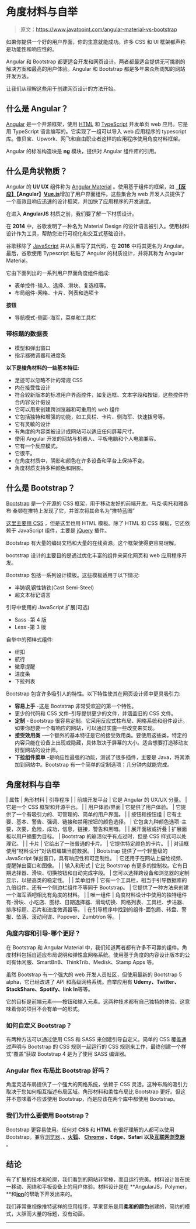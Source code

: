 # 角度材料与自举

> 原文：<https://www.javatpoint.com/angular-material-vs-bootstrap>

如果你提供一个好的用户界面，你的生意就能成功。许多 CSS 和 UI 框架都声称是功能性和响应性的。

Angular 和 Bootstrap 都更适合开发和网页设计。两者都最适合提供无可挑剔的解决方案和最高的用户体验。Angular 和 Bootstrap 都是多年来众所周知的网站开发方法。

让我们从理解这些用于创建网页设计的方法开始。

## 什么是 Angular？

[Angular](https://www.javatpoint.com/angularjs-tutorial) 是一个开源框架，使用 [HTML](https://www.javatpoint.com/html-tutorial) 和 [TypeScript](https://www.javatpoint.com/typescript-tutorial) 开发单页 web 应用。它是用 TypeScript 语言编写的。它实现了一组可以导入 web 应用程序的 typescript 库。像贝宝、Upwork、网飞和自由职业者这样的应用程序使用角度材料框架。

Angular 的标准构造块是 **ng** 模块，提供对 Angular 组件库的引用。

## 什么是角状物质？

Angular 的 **UI/ UX** 组件称为 [Angular Material](https://www.javatpoint.com/angular-material) 。使用基于组件的框架，如 **[【反应】](https://www.javatpoint.com/reactjs-tutorial)【Angular】**[**Vue.js**](https://www.javatpoint.com/vue-js)增加了用户界面组件。这些集合为 web 开发人员提供了一个高效且响应迅速的设计框架，并加快了应用程序的开发速度。

在进入 **AngularJS** 材质之前，我们要了解一下材质设计。

在 **2014** 中，谷歌发明了一种名为 Material Design 的设计语言被引入。使用材料设计作为工具，帮助您进行可视化和交互式基础设计。

谷歌移除了 [JavaScript](https://www.javatpoint.com/javascript-tutorial) 并从头重写了其代码，在 **2016** 中将其更名为 Angular。最后，谷歌使用 Typescript 粘贴了 Angular 的材质设计，并将其称为 Angular Material。

它由下面列出的一系列用户界面角度组件组成:

*   表单控件-输入、选择、滑块、复选框等。
*   布局组件-网格、卡片、列表和选项卡

**按钮**

*   导航模式-侧面-海军，菜单和工具栏

### 带标题的数据表

*   模型和弹出窗口
*   指示器微调器和进度条

**以下是棱角材料的一些基本特征:**

*   足迹可以忽略不计的常规 CSS
*   内在接受性设计
*   符合较新版本的标准用户界面控件，如复选框、文本字段和按钮，这些控件符合内容设计假设
*   它可以用来创建跨浏览器和可重用的 web 组件
*   它包括独特和增强的功能，如工具栏、卡片、侧海军、快速拨号等。
*   它有灵敏的设计
*   有角度的内容类被设计成网站可以适应任何屏幕尺寸。
*   使用 Angular 开发的网站与机器人、平板电脑和个人电脑兼容。
*   它有一个反应模式。
*   它很平。
*   在角度材质中，阴影和颜色在许多设备和平台上保持不变。
*   角度材质支持多种颜色和阴影。

## 什么是 Bootstrap？

[Bootstrap](https://www.javatpoint.com/bootstrap-tutorial) 是一个开源的 CSS 框架，用于移动友好的前端开发。马克·奥托和雅各布·桑顿在推特上发现了它，并首次将其命名为“推特蓝图”

[这里主要用 CSS](https://www.javatpoint.com/css-tutorial) ，但是这里也用 HTML 模板。除了 HTML 和 CSS 模板，它还依赖于 JavaScript 组件，主要是 [jQuery](https://www.javatpoint.com/jquery-tutorial) 插件。

Bootstrap 有大量的编码文档和大量的在线资源。这个框架使得更容易理解。

bootstrap 设计的主要目的是通过优化丰富的组件来简化网页和 web 应用程序开发。

Bootstrap 包括一系列设计模板。这些模板适用于以下情况:

*   半铸钢ˌ钢性铸铁(Cast Semi-Steel)
*   超文本标记语言

引导中使用的 JavaScript 扩展(可选)

*   Sass -第 4 版
*   Less -第 3 版

自举中的预样式组件:

*   纽扣
*   航行
*   徽章提醒
*   进度条
*   下拉列表

Bootstrap 包含许多吸引人的特性。以下特性使其在网页设计师中更具吸引力:

*   **容易上手** -这是 Bootstrap 非常受欢迎的第一个特性。
*   更少的代码和 CSS 文件-引导提供更少的文件，并涵盖旧的 CSS 文件。
*   **定制** - Bootstrap 很容易定制。它采用反应式柱布局、网格系统和组件设计。如果你想要一个有响应的网站，可以通过实施一些改变来实现。
*   **接受效用类** -一个额外的基本特征是它的接受效用类。要使用这些类，特定的内容只能在设备上出现或隐藏，具体取决于屏幕的大小。适合想要打造移动友好型网站的设计师。
*   **下拉组件菜单** -是响应性最强的功能，测试了很多插件，主要是 Java，将其添加到网站中。Bootstrap 有一个简单的定制选项；几分钟内就能完成。

## 角度材料与自举

| 属性 | 角形材料 | 引导程序 |
| 前端开发平台 | 它是 Angular 的 UX/UX 分量。 | 它是一个 CSS 框架和开源平台。 |
| 用户体验/界面 | 它提供了用户体验。 | 它提供了一个有吸引力的、可管理的、简单的用户界面。 |
| 按钮和按钮组 | 它有主要、基本、警告、强调、链接和禁用按钮的颜色选择。 | 它包含九种颜色选项-主要，次要，危险，成功，信息，链接，警告和黑暗。 |
| 展开面板或折叠 | 扩展面板以用户摘要为目标。 | Bootstrap 的崩溃似乎有点过时，但是 CSS 样式可以处理它。 |
| 卡片 | 它给出了一张普通的卡片。 | 它提供特定颜色的卡片。 |
| 对话框使用“材料设计”对话框编辑当前数据。 | Bootstrap 提供了一个轻量级的 JavaScript 弹出窗口，具有响应性和可定制性。 | 它还用于在网站上描绘视频、提醒弹出窗口和图像。 |
| 输入和形式 | 它比 Bootstrap 有更多的控制权。它有日期选择器、滑块、切换按钮和自动完成字段。 | 您可以选择跨设备和浏览器的定制显示，以提高类的稳定性。 |
| 菜单组件 | 它有一个工具栏，相当于引导数据库的九倍组件。还有一个侧边栏组件不等同于 Bootstrap。 | 它提供了一种方法来创建一个海军酒吧相比有角度的材料。 |
| 唯一组件 | 角度材料设计中使用的独特组件有-滑块、小吃店、图标、日期选择器、滑动切换、网格列表、工具栏、步进器、排序标题、芯片和进度微调器等。 | 在引导程序中找到的组件-面包屑、转盘、警报、坠落、滚动间谍、Popover、Zumbtron 等。 |

### 角度内容和引导-哪个更好？

在 Bootstrap 和 Angular Material 中，我们知道两者都有许多不可靠的组件。角度材料包括自适应布局说明和弹性盒网格系统。使用基于角度的内容设计版本的公司有休闲服、SmartBnB、ThinkTrib、Medisk、Stamp Apps 等。

虽然 Bootstrap 有一个强大的 web 开发人员社区，但使用最新的 Bootstrap 5 alpha，它已经改进了 API 和高级网格系统。自举应用有 **Udemy、Twitter、StackShare、Spotify、link In**等等。

它的目标是前端元素——按钮和输入元素。这两种技术都有自己独特的体验，这意味着你的项目不会有单一的形式。

### 如何自定义 Bootstrap？

有两种方法可以通过使用 CSS 和 SASS 来创建引导自定义。简单的 CSS 覆盖通过声明与 Bootstrap 的 CSS 规则一起运行的 CSS 规则来工作，最终创建一个样式“覆盖”获取 Bootstrap 4 是为了使用 SASS 编译器。

### Angular flex 布局比 Bootstrap 好吗？

角度灵活布局提供了一个强大的网格系统，依赖于 CSS 灵活。这种布局的吸引力取决于您如何相互描述布局区域。角形材料和柔性布局比 Bootstrap 更好。但这并不意味着不应该使用 Bootstrap，而是应该在两个库中都使用 Bootstrap。

### 我们为什么要使用 Bootstrap？

Bootstrap 更容易使用。任何对 **CSS** 和 **HTML** 有很好理解的人都可以使用 Bootstrap。兼容[浏览器](https://www.javatpoint.com/browsers)、**、[火狐](https://www.javatpoint.com/mozilla-firefox)、 [Chrome](https://www.javatpoint.com/google-chrome) 、Edge、Safari 以及[互联网浏览器](https://www.javatpoint.com/internet-explorer)** 。

## 结论

有了扩展的技术和轮廓，我们看到的网站非常棒，而且运行完美。材料设计旨在统一移动、网络和平板设备上的用户体验。材料设计是在 **AngularJS，Polymer，**和[**ion**](https://www.javatpoint.com/ionic)的帮助下开发出来的。

我们非常重视像推特这样的应用程序，苹果音乐是用**柔和的颜色**创建的，简约的模式，大胆而大量的标题，没有动画。

* * *